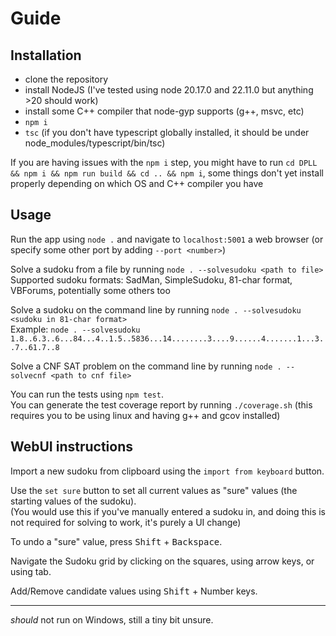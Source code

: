 # Guide


## Installation
* clone the repository
* install NodeJS (I've tested using node 20.17.0 and 22.11.0 but anything >20 should work)
* install some C++ compiler that node-gyp supports (g++, msvc, etc)
* `npm i`
* `tsc` (if you don't have typescript globally installed, it should be under node_modules/typescript/bin/tsc)

If you are having issues with the `npm i` step, you might have to run `cd DPLL && npm i && npm run build && cd .. && npm i`, some things don't yet install properly depending on which OS and C++ compiler you have


## Usage
Run the app using `node .` and navigate to `localhost:5001` a web browser (or specify some other port by adding `--port <number>`)


Solve a sudoku from a file by running `node . --solvesudoku <path to file>`  
Supported sudoku formats: SadMan, SimpleSudoku, 81-char format, VBForums, potentially some others too

Solve a sudoku on the command line by running `node . --solvesudoku <sudoku in 81-char format>`  
Example: `node . --solvesudoku 1.8..6.3..6...84...4..1.5..5836...14........3....9......4.......1...3..7..61.7..8`


Solve a CNF SAT problem on the command line by running `node . --solvecnf <path to cnf file>`


You can run the tests using `npm test`.  
You can generate the test coverage report by running `./coverage.sh` (this requires you to be using linux and having g++ and gcov installed)


## WebUI instructions
Import a new sudoku from clipboard using the `import from keyboard` button.

Use the `set sure` button to set all current values as "sure" values (the starting values of the sudoku).  
(You would use this if you've manually entered a sudoku in, and doing this is not required for solving to work, it's purely a UI change)

To undo a "sure" value, press <kbd>Shift</kbd> + <kbd>Backspace</kbd>.

Navigate the Sudoku grid by clicking on the squares, using arrow keys, or using tab.

Add/Remove candidate values using <kbd>Shift</kbd> + Number keys.


  
---
*should* not run on Windows, still a tiny bit unsure.